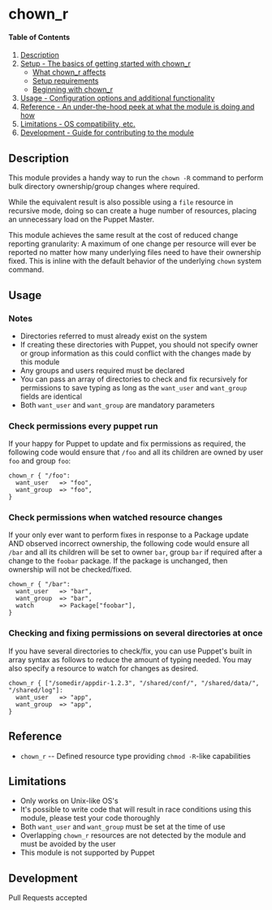 # chown_r

#### Table of Contents

1. [Description](#description)
1. [Setup - The basics of getting started with chown_r](#setup)
    * [What chown_r affects](#what-chown_r-affects)
    * [Setup requirements](#setup-requirements)
    * [Beginning with chown_r](#beginning-with-chown_r)
1. [Usage - Configuration options and additional functionality](#usage)
1. [Reference - An under-the-hood peek at what the module is doing and how](#reference)
1. [Limitations - OS compatibility, etc.](#limitations)
1. [Development - Guide for contributing to the module](#development)

## Description

This module provides a handy way to run the `chown -R` command to perform bulk directory ownership/group changes where required.

While the equivalent result is also possible using a `file` resource in recursive mode, doing so can create a huge number of resources, placing an unnecessary load on the Puppet Master.

This module achieves the same result at the cost of reduced change reporting granularity:  A  maximum of one change per resource will ever be reported no matter how many underlying files need to have their ownership fixed.  This is inline with the default behavior of the underlying `chown` system command.


## Usage
### Notes
* Directories referred to must already exist on the system
* If creating these directories with Puppet, you should not specify owner or group information as this could conflict with the changes made by this module
* Any groups and users required must be declared
* You can pass an array of directories to check and fix recursively for permissions to save typing as long as the `want_user` and `want_group` fields are identical
* Both `want_user` and `want_group` are mandatory parameters

### Check permissions every puppet run
If your happy for Puppet to update and fix permissions as required, the following code would ensure that `/foo` and all its children are owned by user `foo` and group `foo`:
```puppet
chown_r { "/foo":
  want_user   => "foo",
  want_group  => "foo",
}
```

### Check permissions when watched resource changes
If your only ever want to perform fixes in response to a Package update AND observed incorrect ownership, the following code would ensure all `/bar` and all its children will be set to owner `bar`, group `bar` if required after a change to the `foobar` package.  If the package is unchanged, then ownership will not be checked/fixed.
```puppet
chown_r { "/bar":
  want_user   => "bar",
  want_group  => "bar",
  watch       => Package["foobar"],
}
```

### Checking and fixing permissions on several directories at once
If you have several directories to check/fix, you can use Puppet's built in array syntax as follows to reduce the amount of typing needed.  You may also specify a resource to watch for changes as desired.
```puppet
chown_r { ["/somedir/appdir-1.2.3", "/shared/conf/", "/shared/data/", "/shared/log"]:
  want_user   => "app",
  want_group  => "app",
}
```

## Reference

* `chown_r` -- Defined resource type providing `chmod -R`-like capabilities

## Limitations
* Only works on Unix-like OS's
* It's possible to write code that will result in race conditions using this module, please test your code thoroughly
* Both `want_user` and `want_group` must be set at the time of use
* Overlapping `chown_r` resources are not detected by the module and must be avoided by the user
* This module is not supported by Puppet

## Development
Pull Requests accepted
